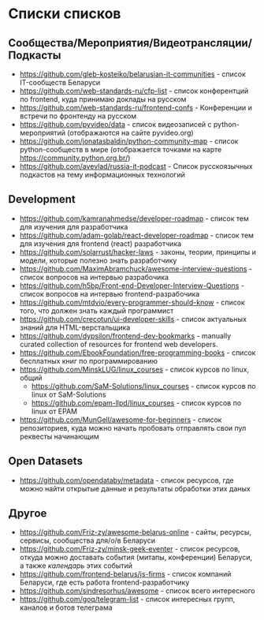 # Списки списков


## Сообщества/Мероприятия/Видеотрансляции/Подкасты

- https://github.com/gleb-kosteiko/belarusian-it-communities - список IT-сообществ Беларуси
- https://github.com/web-standards-ru/cfp-list - список конферентций по frontend, куда принимаю доклады на русском
- https://github.com/web-standards-ru/frontend-confs - Конференции и встречи по фронтенду на русском
- https://github.com/pyvideo/data - список видеозаписей с python-мероприятий (отображаются на сайте pyvideo.org)
- https://github.com/jonatasbaldin/python-community-map - список python-сообществ в мире (отображается точками на карте https://community.python.org.br/)
- https://github.com/avevlad/russia-it-podcast - Список русскоязычных подкастов на тему информационных технологий


## Development
- https://github.com/kamranahmedse/developer-roadmap - список тем для изучения для разработчика
- https://github.com/adam-golab/react-developer-roadmap - список тем для изучения для frontend (react) разработчика
- https://github.com/solarrust/hacker-laws - законы, теории, принципы и модели, которые полезно знать разработчику
- https://github.com/MaximAbramchuck/awesome-interview-questions - список вопросов на интервью разрабочика
- https://github.com/h5bp/Front-end-Developer-Interview-Questions - список вопросов на интервью frontend-разрабочика
- https://github.com/mtdvio/every-programmer-should-know - список того, что должен знать каждый программист
- https://github.com/crecotun/ui-developer-skills - список актуальных знаний для HTML-верстальщика 
- https://github.com/dypsilon/frontend-dev-bookmarks - manually curated collection of resources for frontend web developers.
- https://github.com/EbookFoundation/free-programming-books - список бесплатных книг по программированию
- https://github.com/MinskLUG/linux_courses - список курсов по linux, общий
  - https://github.com/SaM-Solutions/linux_courses - список курсов по linux от SaM-Solutions
  - https://github.com/epam-llpd/linux_courses - список курсов по linux от EPAM
- https://github.com/MunGell/awesome-for-beginners - список репозиториев, куда можно начать пробовать отправлять свои пул реквесты начинающим

## Open Datasets

- https://github.com/opendataby/metadata - список ресурсов, где можно найти открытые данные и результаты обработки этих даных


## Другое

- https://github.com/Friz-zy/awesome-belarus-online - сайты, ресурсы, сервисы, сообщества для/о/в Беларуси
- https://github.com/Friz-zy/minsk-geek-eventer - список ресурсов, откуда можно доставать события (митапы, конференции) Беларуси, а также *календарь* этих событий
- https://github.com/frontend-belarus/js-firms - список компаний Беларуси, где есть работа frontend-разработчику
- https://github.com/sindresorhus/awesome - список всего интересного
- https://github.com/goq/telegram-list - список интересных групп, каналов и ботов телеграма
